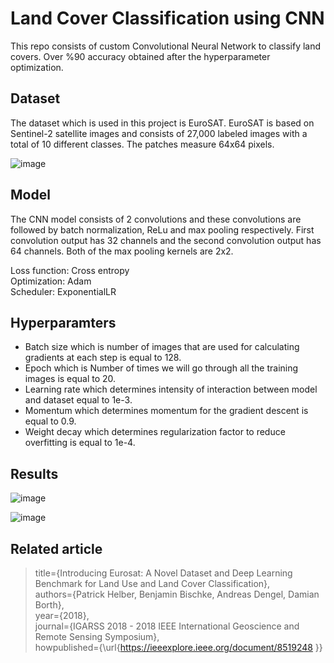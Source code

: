 # Land Cover Classification using CNN
This repo consists of custom Convolutional Neural Network to classify land covers. Over %90 accuracy obtained after the hyperparameter optimization.

## Dataset
The dataset which is used in this project is EuroSAT. EuroSAT is based on Sentinel-2 satellite images and consists of 27,000 labeled images with a total of 10 different classes. The patches measure 64x64 pixels. 

![image](https://user-images.githubusercontent.com/86148100/191494250-70323f3b-c815-4045-b572-42be4bc0db36.png)


## Model 
The CNN model consists of 2 convolutions and these convolutions are followed by batch normalization, ReLu and max pooling respectively. First convolution output has 32 channels and the second convolution output has 64 channels. Both of the max pooling kernels are 2x2.

Loss function: Cross entropy\
Optimization: Adam\
Scheduler: ExponentialLR

## Hyperparamters
- Batch size which is number of images that are used for calculating gradients at each step is equal to 128.
- Epoch which is Number of times we will go through all the training images is equal to 20.
- Learning rate which determines intensity of interaction between model and dataset equal to 1e-3.
- Momentum which determines momentum for the gradient descent is equal to 0.9.
- Weight decay which determines regularization factor to reduce overfitting is equal to 1e-4.

## Results
![image](https://user-images.githubusercontent.com/86148100/191497528-a1e81373-da45-4625-8df9-e98fd46440fc.png)

![image](https://user-images.githubusercontent.com/86148100/191497588-9e9ff769-e7bf-4b2d-b28e-f08d8d6242d0.png)

## Related article
> title={Introducing Eurosat: A Novel Dataset and Deep Learning Benchmark for Land Use and Land Cover Classification},\
  authors={Patrick Helber, Benjamin Bischke, Andreas Dengel, Damian Borth},\
  year={2018},\
  journal={IGARSS 2018 - 2018 IEEE International Geoscience and Remote Sensing Symposium},\
  howpublished={\url{https://ieeexplore.ieee.org/document/8519248 }}

